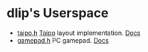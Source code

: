# dlip's Userspace

- [taipo.h](taipo.h) [Taipo](https://inkeys.wiki/en/keymaps/taipo) layout implementation. [Docs](taipo.md)
- [gamepad.h](gamepad.h) PC gamepad. [Docs](gamepad.md)
